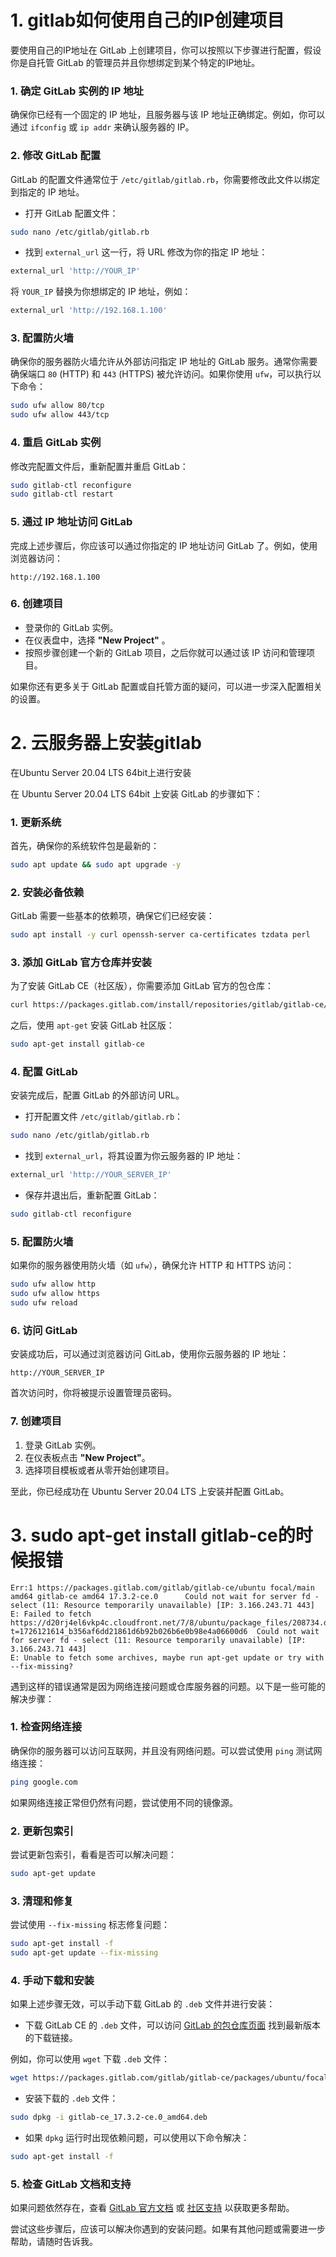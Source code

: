 # 1. gitlab如何使用自己的IP创建项目

要使用自己的IP地址在 GitLab 上创建项目，你可以按照以下步骤进行配置，假设你是自托管 GitLab 的管理员并且你想绑定到某个特定的IP地址。

### 1. **确定 GitLab 实例的 IP 地址**
确保你已经有一个固定的 IP 地址，且服务器与该 IP 地址正确绑定。例如，你可以通过 `ifconfig` 或 `ip addr` 来确认服务器的 IP。

### 2. **修改 GitLab 配置**
GitLab 的配置文件通常位于 `/etc/gitlab/gitlab.rb`，你需要修改此文件以绑定到指定的 IP 地址。

- 打开 GitLab 配置文件：

```bash
sudo nano /etc/gitlab/gitlab.rb
```

- 找到 `external_url` 这一行，将 URL 修改为你的指定 IP 地址：

```bash
external_url 'http://YOUR_IP'
```

将 `YOUR_IP` 替换为你想绑定的 IP 地址，例如：

```bash
external_url 'http://192.168.1.100'
```

### 3. **配置防火墙**
确保你的服务器防火墙允许从外部访问指定 IP 地址的 GitLab 服务。通常你需要确保端口 `80` (HTTP) 和 `443` (HTTPS) 被允许访问。如果你使用 `ufw`，可以执行以下命令：

```bash
sudo ufw allow 80/tcp
sudo ufw allow 443/tcp
```

### 4. **重启 GitLab 实例**
修改完配置文件后，重新配置并重启 GitLab：

```bash
sudo gitlab-ctl reconfigure
sudo gitlab-ctl restart
```

### 5. **通过 IP 地址访问 GitLab**
完成上述步骤后，你应该可以通过你指定的 IP 地址访问 GitLab 了。例如，使用浏览器访问：

```
http://192.168.1.100
```

### 6. **创建项目**
- 登录你的 GitLab 实例。
- 在仪表盘中，选择 **"New Project"** 。
- 按照步骤创建一个新的 GitLab 项目，之后你就可以通过该 IP 访问和管理项目。

如果你还有更多关于 GitLab 配置或自托管方面的疑问，可以进一步深入配置相关的设置。

# 2. 云服务器上安装gitlab

在Ubuntu Server 20.04 LTS 64bit上进行安装

在 Ubuntu Server 20.04 LTS 64bit 上安装 GitLab 的步骤如下：

### 1. **更新系统**
首先，确保你的系统软件包是最新的：

```bash
sudo apt update && sudo apt upgrade -y
```

### 2. **安装必备依赖**
GitLab 需要一些基本的依赖项，确保它们已经安装：

```bash
sudo apt install -y curl openssh-server ca-certificates tzdata perl
```

### 3. **添加 GitLab 官方仓库并安装**
为了安装 GitLab CE（社区版），你需要添加 GitLab 官方的包仓库：

```bash
curl https://packages.gitlab.com/install/repositories/gitlab/gitlab-ce/script.deb.sh | sudo bash
```

之后，使用 `apt-get` 安装 GitLab 社区版：

```bash
sudo apt-get install gitlab-ce
```

### 4. **配置 GitLab**
安装完成后，配置 GitLab 的外部访问 URL。

- 打开配置文件 `/etc/gitlab/gitlab.rb`：

```bash
sudo nano /etc/gitlab/gitlab.rb
```

- 找到 `external_url`，将其设置为你云服务器的 IP 地址：

```bash
external_url 'http://YOUR_SERVER_IP'
```

- 保存并退出后，重新配置 GitLab：

```bash
sudo gitlab-ctl reconfigure
```

### 5. **配置防火墙**
如果你的服务器使用防火墙（如 `ufw`），确保允许 HTTP 和 HTTPS 访问：

```bash
sudo ufw allow http
sudo ufw allow https
sudo ufw reload
```

### 6. **访问 GitLab**
安装成功后，可以通过浏览器访问 GitLab，使用你云服务器的 IP 地址：

```
http://YOUR_SERVER_IP
```

首次访问时，你将被提示设置管理员密码。

### 7. **创建项目**
1. 登录 GitLab 实例。
2. 在仪表板点击 **"New Project"**。
3. 选择项目模板或者从零开始创建项目。

至此，你已经成功在 Ubuntu Server 20.04 LTS 上安装并配置 GitLab。

# 3. sudo apt-get install gitlab-ce的时候报错

```shell
Err:1 https://packages.gitlab.com/gitlab/gitlab-ce/ubuntu focal/main amd64 gitlab-ce amd64 17.3.2-ce.0      Could not wait for server fd - select (11: Resource temporarily unavailable) [IP: 3.166.243.71 443]
E: Failed to fetch https://d20rj4el6vkp4c.cloudfront.net/7/8/ubuntu/package_files/208734.deb?t=1726121614_b356af6dd21861d6b92b026b6e0b98e4a06600d6  Could not wait for server fd - select (11: Resource temporarily unavailable) [IP: 3.166.243.71 443]
E: Unable to fetch some archives, maybe run apt-get update or try with --fix-missing?
```

遇到这样的错误通常是因为网络连接问题或仓库服务器的问题。以下是一些可能的解决步骤：

### 1. **检查网络连接**

确保你的服务器可以访问互联网，并且没有网络问题。可以尝试使用 `ping` 测试网络连接：

```bash
ping google.com
```

如果网络连接正常但仍然有问题，尝试使用不同的镜像源。

### 2. **更新包索引**

尝试更新包索引，看看是否可以解决问题：

```bash
sudo apt-get update
```

### 3. **清理和修复**

尝试使用 `--fix-missing` 标志修复问题：

```bash
sudo apt-get install -f
sudo apt-get update --fix-missing
```

### 4. **手动下载和安装**

如果上述步骤无效，可以手动下载 GitLab 的 `.deb` 文件并进行安装：

- 下载 GitLab CE 的 `.deb` 文件，可以访问 [GitLab 的包仓库页面](https://packages.gitlab.com/gitlab/gitlab-ce/packages/ubuntu/focal/gitlab-ce) 找到最新版本的下载链接。

例如，你可以使用 `wget` 下载 `.deb` 文件：

```bash
wget https://packages.gitlab.com/gitlab/gitlab-ce/packages/ubuntu/focal/gitlab-ce_17.3.2-ce.0_amd64.deb
```

- 安装下载的 `.deb` 文件：

```bash
sudo dpkg -i gitlab-ce_17.3.2-ce.0_amd64.deb
```

- 如果 `dpkg` 运行时出现依赖问题，可以使用以下命令解决：

```bash
sudo apt-get install -f
```

### 5. **检查 GitLab 文档和支持**

如果问题依然存在，查看 [GitLab 官方文档](https://docs.gitlab.com/ee/install/requirements.html) 或 [社区支持](https://forum.gitlab.com/) 以获取更多帮助。

尝试这些步骤后，应该可以解决你遇到的安装问题。如果有其他问题或需要进一步帮助，请随时告诉我。